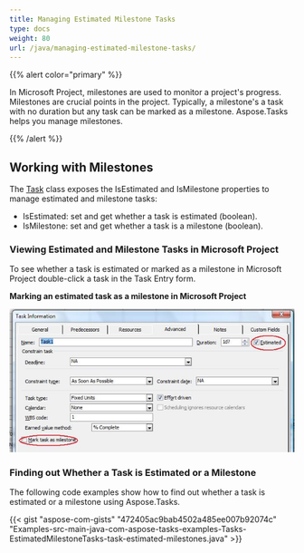 ```yaml
---
title: Managing Estimated Milestone Tasks
type: docs
weight: 80
url: /java/managing-estimated-milestone-tasks/
---
```


{{% alert color="primary" %}} 

In Microsoft Project, milestones are used to monitor a project's progress. Milestones are crucial points in the project. Typically, a milestone's a task with no duration but any task can be marked as a milestone. Aspose.Tasks helps you manage milestones.

{{% /alert %}} 
## **Working with Milestones**
The [Task](https://apireference.aspose.com/tasks/java/com.aspose.tasks/Task/) class exposes the IsEstimated and IsMilestone properties to manage estimated and milestone tasks:

- IsEstimated: set and get whether a task is estimated (boolean).
- IsMilestone: set and get whether a task is a milestone (boolean).

### **Viewing Estimated and Milestone Tasks in Microsoft Project**
To see whether a task is estimated or marked as a milestone in Microsoft Project double-click a task in the Task Entry form.

**Marking an estimated task as a milestone in Microsoft Project** 

![managing estimated milestone tasks in Microsoft Project](managing-estimated-milestone-tasks_1.png)

### **Finding out Whether a Task is Estimated or a Milestone**
The following code examples show how to find out whether a task is estimated or a milestone using Aspose.Tasks.

{{< gist "aspose-com-gists" "472405ac9bab4502a485ee007b92074c" "Examples-src-main-java-com-aspose-tasks-examples-Tasks-EstimatedMilestoneTasks-task-estimated-milestones.java" >}}
